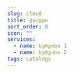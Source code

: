 ```yaml
---
slug: cloud
title: ქლაუდი
sort_order: 0
icon: ""
services:
  - name: სერვისი 1
  - name: სერვისი 2
tags: catalogs
---
```

